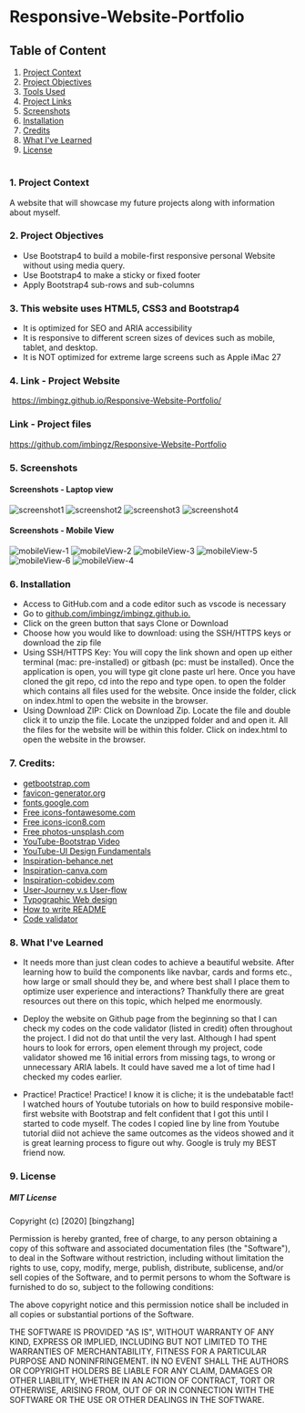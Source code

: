 # Responsive-Website-Portfolio

## Table of Content
1. [ Project Context ](#context)
2. [ Project Objectives ](#objectives)
3. [ Tools Used ](#tools)
4. [ Project Links ](#Links)
5. [ Screenshots ](#Screenshots)
6. [ Installation](#Installation)
7. [ Credits](#Credits)
8. [What I've Learned](#learned)
9. [ License ](#License)
#

<a name="context"></a>
### 1. Project Context
A website that will showcase my future projects along with information about myself.

<a name="objectives"></a>
### 2. Project Objectives
 * Use Bootstrap4 to build a mobile-first responsive personal Website without using media query. 
 * Use Bootstrap4 to make a sticky or fixed footer 
 * Apply Bootstrap4 sub-rows and sub-columns 

<a name="tools"></a>
### 3. This website uses HTML5, CSS3 and Bootstrap4
* It is optimized for SEO and ARIA accessibility 
* It is responsive to different screen sizes of devices such as mobile, tablet, and desktop.
* It is NOT optimized for extreme large screens such as Apple iMac 27

<a name="Links"></a>
### 4. Link - Project Website
 https://imbingz.github.io/Responsive-Website-Portfolio/

### Link - Project files 
https://github.com/imbingz/Responsive-Website-Portfolio

<a name="Screenshots"></a>
### 5. Screenshots 

####  Screenshots - Laptop view 
![screenshot1](assets/images/s1.png)
![screenshot2](assets/images/s2.png)
![screenshot3](assets/images/s3.png)
![screenshot4](assets/images/s4.png)


#### Screenshots - Mobile View

<kdb>![mobileView-1](assets/images/m7.jpg)</kdb>
![mobileView-2](assets/images/m1.jpg)
![mobileView-3](assets/images/m2.jpg)
![mobileView-5](assets/images/m3.jpg)
![mobileView-6](assets/images/m4.jpg)
![mobileView-4](assets/images/m5.jpg)




<a name="Installation"></a>
### 6. Installation
* Access to GitHub.com and a code editor such as vscode is necessary
* Go to [github.com/imbingz/imbingz.github.io.](https://github.com/imbingz/Responsive-Website-Portfolio)
* Click on the green button that says Clone or Download
* Choose how you would like to download: using the SSH/HTTPS keys or download the zip file
* Using SSH/HTTPS Key: You will copy the link shown and open up either terminal (mac: pre-installed) or gitbash (pc: must be installed). Once the application is open, you will type git clone paste url here. Once you have cloned the git repo, cd into the repo and type open. to open the folder which contains all files used for the website. Once inside the folder, click on index.html to open the website in the browser.
* Using Download ZIP: Click on Download Zip. Locate the file and double click it to unzip the file. Locate the unzipped folder and and open it. All the files for the website will be within this folder. Click on index.html to open the website in the browser.


<a name="Credits"></a>
### 7. Credits:
* [getbootstrap.com](https://getbootstrap.com/docs/4.0/getting-started/introduction/)
* [favicon-generator.org](https://www.favicon-generator.org/)
* [fonts.google.com](https://fonts.google.com/)
* [Free icons-fontawesome.com](https://fontawesome.com/v4.7.0/get-started/)
* [Free icons-icon8.com](https://icons8.com/)
* [Free photos-unsplash.com](https://unsplash.com/)
* [YouTube-Bootstrap Video](https://youtu.be/zhllkjYYUVE)
* [YouTube-UI Design Fundamentals](https://youtu.be/tRpoI6vkqLs)
* [Inspiration-behance.net](https://www.behance.net/collection/178220473/Portfolio-website)
* [Inspiration-canva.com](https://www.canva.com)
* [Inspiration-cobidev.com](https://cobidev.com/)
* [User-Journey v.s User-flow](https://xd.adobe.com/ideas/process/user-research/user-journey-vs-user-flow/)
* [Typographic Web design](http://www.typographicwebdesign.com/setting-text/font-size-line-height-measure-alignment/#:~:text=Line%20height%20controls%20the%20amount,like%20a%20tightly%20woven%20fabric)
* [How to write README](https://github.com/matiassingers/awesome-readme)
* [Code validator](https://validator.w3.org/)

<a name="learned"></a>
### 8. What I've Learned
* It needs more than just clean codes to achieve a beautiful website. After learning how to build the components like navbar, cards and forms etc., how large or small should they be, and where best shall I place them to optimize user experience and interactions?   Thankfully there are great resources out there on this topic, which helped me enormously. 

* Deploy the website on Github page from the beginning so that I can check my codes on the code validator (listed in credit) often throughout the project. I did not do that until the very last. Although I had spent hours to look for errors, open element through my project, code validator showed me 16 initial errors from missing tags, to wrong or unnecessary ARIA labels. It could have saved me a lot of time had I checked my codes earlier. 

* Practice! Practice! Practice! I know it is cliche; it is the undebatable fact! I watched hours of Youtube tutorials on how to build responsive mobile-first website with Bootstrap and felt confident that I got this until I started to code myself. The codes I copied line by line from Youtube tutorial diid not achieve the same outcomes as the videos showed and it is great learning process to figure out why. Google is truly my BEST friend now.  

<a name="License"></a>
### 9. License

##### MIT License
<p>Copyright (c) [2020] [bingzhang]</p>
<p>Permission is hereby granted, free of charge, to any person obtaining a copy of this software and associated documentation files (the "Software"), to deal in the Software without restriction, including without limitation the rights to use, copy, modify, merge, publish, distribute, sublicense, and/or sell copies of the Software, and to permit persons to whom the Software is furnished to do so, subject to the following conditions:</p>
<p>The above copyright notice and this permission notice shall be included in all copies or substantial portions of the Software.</p>
<p>THE SOFTWARE IS PROVIDED "AS IS", WITHOUT WARRANTY OF ANY KIND, EXPRESS OR IMPLIED, INCLUDING BUT NOT LIMITED TO THE WARRANTIES OF MERCHANTABILITY, FITNESS FOR A PARTICULAR PURPOSE AND NONINFRINGEMENT. IN NO EVENT SHALL THE AUTHORS OR COPYRIGHT HOLDERS BE LIABLE FOR ANY CLAIM, DAMAGES OR OTHER LIABILITY, WHETHER IN AN ACTION OF CONTRACT, TORT OR OTHERWISE, ARISING FROM, OUT OF OR IN CONNECTION WITH THE SOFTWARE OR THE USE OR OTHER DEALINGS IN THE SOFTWARE.</p>
